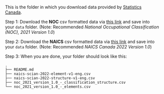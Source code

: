 This is the folder in which you download data provided by [Statistics Canada](www.statcan.gc.ca).

Step 1:
Download the **NOC** csv formatted data via [this link](https://www150.statcan.gc.ca/n1/en/catalogue/12-583-X) and save into your `data` folder. (Note: Recommended *National Occupational Classification (NOC), 2021 Version 1.0*)

Step 2:
Download the **NAICS** csv formatted data via [this link](https://www.statcan.gc.ca/en/concepts/industry) and save into your `data` folder. (Note: Recommended *NAICS Canada 2022 Version 1.0*)

Step 3:
When you are done, your folder should look like this:

```
.
├── README.md
├── naics-scian-2022-element-v1-eng.csv
├── naics-scian-2022-structure-v1-eng.csv
├── noc_2021_version_1.0_-_classification_structure.csv
└── noc_2021_version_1.0_-_elements.csv
```
